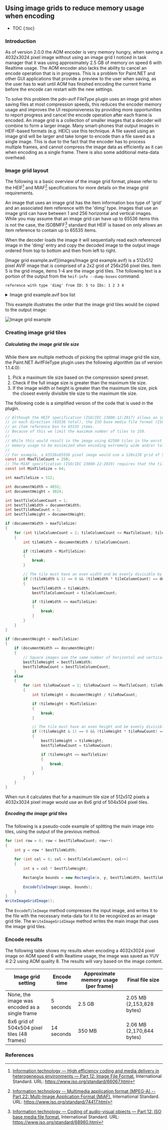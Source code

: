 ## Using image grids to reduce memory usage when encoding

* TOC
{:toc}
### Introduction

As of version 2.0.0 the AOM encoder is very memory hungry, when saving a 4032x3024 pixel image without using an image grid I noticed in task manager that it was using approximately 2.5 GB of memory on speed 6 with Realtime usage.
The AOM encoder also lacks the ability to cancel an encode operation that is in progress. This is a problem for Paint.NET and other GUI applications that provide a preview to the user when saving,
as the user has to wait until AOM has finished encoding the current frame before the encode can restart with the new settings. 

To solve this problem the pdn-avif FileType plugin uses an image grid when saving files at most compression speeds, this reduces the encoder memory usage and improves the UI responsiveness by providing more opportunities to report progress and cancel the encode operation after each frame is encoded.
An image grid is a collection of smaller images that a decoder will combine to form a larger image.
Many smart-phones that output images in HEIF-based formats (e.g. HEIC) use this technique.
A file saved using an image grid will be larger and take longer to encode than a file saved as a single image.
This is due to the fact that the encoder has to process multiple frames, and cannot compress the image data as efficiently as it can when encoding as a single frame.
There is also some additional meta-data overhead.

### Image grid layout

The following is a basic overview of the image grid format, please refer to the HEIF[^1] and MIAF[^2] specifications for more details on the image grid requirements.

An image that uses an image grid has the item information box type of 'grid' and an associated item reference with the 'dimg' type.
Images that use an image grid can have between 1 and 256 horizontal and vertical images.
While you may assume that an image grid can have up to 65536 items this is not the case, the ISOBMFF[^3] standard that HEIF is based on only allows an item reference to contain up to 65535 items.

When the decoder loads the image it will sequentially read each referenced image in the 'dimg' entry and copy the decoded image to the output image ordered from top to bottom and then from left to right.

[Image grid example.avif](images/Image grid example.avif) is a 512x512 pixel AVIF image that is comprised of a 2x2 grid of 256x256 pixel tiles. Item 5 is the grid image, items 1-4 are the image grid tiles. The following text is a portion of the output from the `heif-info --dump-boxes` command.

`reference with type 'dimg' from ID: 5 to IDs: 1 2 3 4`

<details><summary>Image grid example.avif box list</summary>
<p>
Box: ftyp -----<br>
size: 28 (header size: 8)<br>
major brand: avif<br>
minor version: 0<br>
compatible brands: avif,mif1,miaf<br>
<br>
Box: meta -----<br>
size: 557 (header size: 12)<br>
version: 0<br>flags: 0<br>
| Box: hdlr -----<br>
| size: 40 (header size: 12)<br>
| version: 0<br>
| flags: 0<br>
| pre_defined: 0<br>
| handler_type: pict<br>
| name: PDNavif<br>
| <br>
| Box: pitm -----<br>
| size: 14 (header size: 12)<br>
| version: 0<br>
| flags: 0<br>
| item_ID: 5<br>
| <br>
| Box: iloc -----<br>
| size: 112 (header size: 12)<br>
| version: 1<br>| flags: 0<br>
| item ID: 1<br>
|&nbsp;&nbsp; construction method: 0<br>
|&nbsp;&nbsp; data_reference_index: 0<br>
|&nbsp;&nbsp; base_offset: 0<br>
|&nbsp;&nbsp; extents: 593,953 <br>
| item ID: 2<br>
|&nbsp;&nbsp; construction method: 0<br>
|&nbsp;&nbsp; data_reference_index: 0<br>
|&nbsp;&nbsp; base_offset: 0<br>
|&nbsp;&nbsp; extents: 1546,1536 <br>
| item ID: 3<br>
|&nbsp;&nbsp; construction method: 0<br>
|&nbsp;&nbsp; data_reference_index: 0<br>
|&nbsp;&nbsp; base_offset: 0<br>
|&nbsp;&nbsp; extents: 3082,1913 <br>
| item ID: 4<br>
|&nbsp;&nbsp; construction method: 0<br>
|&nbsp;&nbsp; data_reference_index: 0<br>
|&nbsp;&nbsp; base_offset: 0<br>
|&nbsp;&nbsp; extents: 4995,800 <br>
| item ID: 5<br>
|&nbsp;&nbsp; construction method: 1<br>
|&nbsp;&nbsp; data_reference_index: 0<br>
|&nbsp;&nbsp; base_offset: 0<br>
|&nbsp;&nbsp; extents: 0,8 <br>
| item ID: 6<br>
|&nbsp;&nbsp; construction method: 0<br>
|&nbsp;&nbsp; data_reference_index: 0<br>
|&nbsp;&nbsp; base_offset: 0<br>
|&nbsp;&nbsp; extents: 5795,178 <br>
| <br>
| Box: iinf -----<br>
| size: 149 (header size: 12)<br>
| version: 0<br>| flags: 0<br>
| | Box: infe -----<br>
| | size: 21 (header size: 12)<br>
| | version: 2<br>
| | flags: 0<br>
| | item_ID: 1<br>
| | item_protection_index: 0<br>
| | item_type: av01<br>
| | item_name: <br>
| | content_type: <br>
| | content_encoding: <br>
| | item uri type: <br>
| | hidden item: false<br>
| | <br>
| | Box: infe -----<br>
| | size: 21 (header size: 12)<br>
| | version: 2<br>
| | flags: 0<br>
| | item_ID: 2<br>
| | item_protection_index: 0<br>
| | item_type: av01<br>
| | item_name: <br>
| | content_type: <br>
| | content_encoding: <br>
| | item uri type: <br>
| | hidden item: false<br>
| | <br>
| | Box: infe -----<br>
| | size: 21 (header size: 12)<br>
| | version: 2<br>
| | flags: 0<br>
| | item_ID: 3<br>
| | item_protection_index: 0<br>
| | item_type: av01<br>
| | item_name: <br>
| | content_type: <br>
| | content_encoding: <br>
| | item uri type: <br>
| | hidden item: false<br>
| | <br>
| | Box: infe -----<br>
| | size: 21 (header size: 12)<br>
| | version: 2<br>
| | flags: 0<br>
| | item_ID: 4<br>
| | item_protection_index: 0<br>
| | item_type: av01<br>
| | item_name: <br>
| | content_type: <br>
| | content_encoding: <br>
| | item uri type: <br>
| | hidden item: false<br>
| | <br>
| | Box: infe -----<br>
| | size: 26 (header size: 12)<br>
| | version: 2<br>
| | flags: 0<br>
| | item_ID: 5<br>
| | item_protection_index: 0<br>
| | item_type: grid<br>
| | item_name: Color<br>
| | content_type: <br>
| | content_encoding: <br>
| | item uri type: <br>
| | hidden item: false<br>
| | <br>
| | Box: infe -----<br>
| | size: 25 (header size: 12)<br>
| | version: 2<br>
| | flags: 0<br>
| | item_ID: 6<br>
| | item_protection_index: 0<br>
| | item_type: Exif<br>
| | item_name: Exif<br>
| | content_type: <br>
| | content_encoding: <br>
| | item uri type: <br>
| | hidden item: false<br>
| <br>
| Box: iref -----<br>
| size: 46 (header size: 12)<br>
| version: 0<br>
| flags: 0<br>
| reference with type 'dimg' from ID: 5 to IDs: 1 2 3 4 <br>| reference with type 'cdsc' from ID: 6 to IDs: 5 <br>
| <br>
| Box: iprp -----<br>
| size: 168 (header size: 8)<br>
| | Box: ipco -----<br>
| | size: 111 (header size: 8)<br>
| | | Box: ispe -----<br>
| | | size: 20 (header size: 12)<br>
| | | version: 0<br>
| | | flags: 0<br>
| | | image width: 256<br>
| | | image height: 256<br>
| | | <br>
| | | Box: pasp -----<br>
| | | size: 16 (header size: 8)<br>
| | | <br>
| | | Box: av1C -----<br>
| | | size: 12 (header size: 8)<br>
| | | version: 1<br>
| | | seq_profile: 0<br>
| | | seq_level_idx_0: 0<br>
| | | high_bitdepth: 0<br>
| | | twelve_bit: 0<br>
| | | chroma_subsampling_x: 1<br>
| | | chroma_subsampling_y: 1<br>
| | | chroma_sample_position: 0<br>
| | | initial_presentation_delay: not present<br>
| | | config OBUs:<br>
| | | <br>
| | | Box: pixi -----<br>
| | | size: 16 (header size: 12)<br>
| | | version: 0<br>
| | | flags: 0<br>
| | | bits_per_channel: 8,8,8<br>
| | | <br>
| | | Box: ispe -----<br>
| | | size: 20 (header size: 12)<br>
| | | version: 0<br>
| | | flags: 0<br>
| | | image width: 512<br>
| | | image height: 512<br>
| | | <br>
| | | Box: colr -----<br>
| | | size: 19 (header size: 8)<br>
| | | colour_type: nclx<br>
| | | colour_primaries: 1<br>
| | | transfer_characteristics: 13<br>
| | | matrix_coefficients: 1<br>
| | | full_range_flag: 1<br>
| | <br>
| | Box: ipma -----<br>
| | size: 49 (header size: 12)<br>
| | version: 0<br>
| | flags: 0<br>
| | associations for item ID: 1<br>
| | | property index: 1 (essential: false)<br>
| | | property index: 2 (essential: false)<br>
| | | property index: 3 (essential: true)<br>
| | | property index: 4 (essential: true)<br>
| | associations for item ID: 2<br>
| | | property index: 1 (essential: false)<br>
| | | property index: 2 (essential: false)<br>
| | | property index: 3 (essential: true)<br>
| | | property index: 4 (essential: true)<br>
| | associations for item ID: 3<br>
| | | property index: 1 (essential: false)<br>
| | | property index: 2 (essential: false)<br>
| | | property index: 3 (essential: true)<br>
| | | property index: 4 (essential: true)<br>
| | associations for item ID: 4<br>
| | | property index: 1 (essential: false)<br>
| | | property index: 2 (essential: false)<br>
| | | property index: 3 (essential: true)<br>
| | | property index: 4 (essential: true)<br>
| | associations for item ID: 5<br>
| | | property index: 5 (essential: false)<br>
| | | property index: 6 (essential: true)<br>
| <br>
| Box: idat -----<br>
| size: 16 (header size: 8)<br>
| number of data bytes: 8<br>
<br>
Box: mdat -----<br>
size: 5388 (header size: 8)<br>
MIME type: image/avif<br>
</p>
</details>

This example illustrates the order that the image grid tiles would be copied to the output image:

<img src="images/Image grid example.png" alt="Image grid example"/>

### Creating image grid tiles

##### Calculating the image grid tile size

While there are multiple methods of picking the optimal image grid tile size, the Paint.NET AvifFileType plugin uses the following algorithm (as of version 1.1.4.0):

1. Pick a maximum tile size based on the compression speed preset.
2. Check if the full image size is greater than the maximum tile size.
3. If the image width or height is greater than the maximum tile size, pick the closest evenly divisible tile size to the maximum tile size.

The following code is a simplified version of the code that is used in the plugin.

```c#
// Although the HEIF specification (ISO/IEC 23008-12:2017) allows an image grid to have up to 256 tiles
// in each direction (65536 total), the ISO base media file format (ISO/IEC 14496-12:2015) limits
// an item reference box to 65535 items.
// Because of this we limit the maximum number of tiles to 250.
//
// While this would result in the image using 62500 tiles in the worst case, it allows
// memory usage to be minimized when encoding extremely wide and/or tall images.
//
// For example, a 65536x65536 pixel image would use a 128x128 grid of 512x512 pixel tiles.
const int MaxTileCount = 250;
// The MIAF specification (ISO/IEC 23000-22:2019) requires that the tile size be at least 64x64 pixels.
const int MinTileSize = 64;

int maxTileSize = 512;

int documentWidth = 4032;
int documentHeight = 3024;

int bestTileColumnCount = 1;
int bestTileWidth = documentWidth;
int bestTileRowCount = 1;
int bestTileHeight = documentHeight;

if (documentWidth > maxTileSize)
{
    for (int tileColumnCount = 2; tileColumnCount <= MaxTileCount; tileColumnCount++)
    {
        int tileWidth = documentWidth / tileColumnCount;

        if (tileWidth < MinTileSize)
        {
            break;
        }

        // The tile must have an even width and be evenly divisible by the document width.
        if ((tileWidth & 1) == 0 && (tileWidth * tileColumnCount) == documentWidth)
        {
            bestTileWidth = tileWidth;
            bestTileColumnCount = tileColumnCount;

            if (tileWidth <= maxTileSize)
            {
                break;
            }
        }
    }
}

if (documentHeight > maxTileSize)
{
    if (documentWidth == documentHeight)
    {
        // Square images use the same number of horizontal and vertical tiles.
        bestTileHeight = bestTileWidth;
        bestTileRowCount = bestTileColumnCount;
    }
    else
    {
        for (int tileRowCount = 2; tileRowCount <= MaxTileCount; tileRowCount++)
        {
            int tileHeight = documentHeight / tileRowCount;

            if (tileHeight < MinTileSize)
            {
                break;
            }

            // The tile must have an even height and be evenly divisible by the document height.
            if ((tileHeight & 1) == 0 && (tileHeight * tileRowCount) == documentHeight)
            {
                bestTileHeight = tileHeight;
                bestTileRowCount = tileRowCount;

                if (tileHeight <= maxTileSize)
                {
                    break;
                }
            }
        }
    }
}
```

When run it calculates that for a maximum tile size of 512x512 pixels a 4032x3024 pixel image would use an 8x6 grid of 504x504 pixel tiles.

##### Encoding the image grid tiles

The following is a pseudo-code example of splitting the main image into tiles, using the output of the previous method.

```c#
for (int row = 0; row < bestTileRowCount; row++)
{
    int y = row * bestTileWidth;
    
    for (int col = 0; col < bestTileColumnCount; col++)
    {
        int x = col * bestTileHeight;

        Rectangle bounds = new Rectangle(x, y, bestTileWidth, bestTileHeight);
        
        EncodeTileImage(image, bounds);
    }
}
WriteImageGridImage();
```

The `EncodeTileImage` method compresses the input image, and writes it to the file with the necessary meta-data for it to be recognized as an image grid tile.
The `WriteImageGridImage` method writes the main image that uses the image grid tiles.

### Encode results

The following table shows my results when encoding a 4032x3024 pixel image on AOM speed 6 with Realtime usage, the image was saved as YUV 4:2:2 using AOM quality 8.
The results will vary based on the image content.

| Image grid setting                            | Encode time | Approximate memory usage (per frame) | Final file size           |
| --------------------------------------------- | ----------- | ------------------------------------ | ------------------------- |
| None, the image was encoded as a single frame | 5 seconds   | 2.5 GB                               | 2.05 MB (2,153,828 bytes) |
| 8x6 grid of 504x504 pixel tiles (48 frames)   | 14 seconds  | 350 MB                               | 2.06 MB (2,170,844 bytes) |

### References


[^1]: [Information technology — High efficiency coding and media delivery in heterogeneous environments — Part 12: Image File Format.](https://www.iso.org/standard/66067.html) International Standard. URL: https://www.iso.org/standard/66067.html    

[^2]: [Information technology -- Multimedia application format (MPEG-A) -- Part 22: Multi-Image Application Format (MiAF).](https://www.iso.org/standard/74417.html)  International Standard. URL: https://www.iso.org/standard/74417.html 

[^3]: [Information technology — Coding of audio-visual objects — Part 12: ISO base media file format.](https://www.iso.org/standard/68960.html) International Standard. URL: https://www.iso.org/standard/68960.html 
